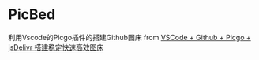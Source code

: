 # PicBed
利用Vscode的Picgo插件的搭建Github图床
from [VSCode + Github + Picgo + jsDelivr 搭建稳定快速高效图床](https://zhuanlan.zhihu.com/p/131584831)
